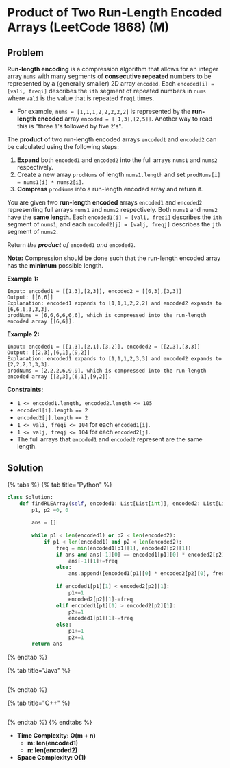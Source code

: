 # Product of Two Run-Length Encoded Arrays (LeetCode 1868) (M)

## Problem

**Run-length encoding** is a compression algorithm that allows for an integer array `nums` with many segments of **consecutive repeated** numbers to be represented by a (generally smaller) 2D array `encoded`. Each `encoded[i] = [vali, freqi]` describes the `ith` segment of repeated numbers in `nums` where `vali` is the value that is repeated `freqi` times.

* For example, `nums = [1,1,1,2,2,2,2,2]` is represented by the **run-length encoded** array `encoded = [[1,3],[2,5]]`. Another way to read this is "three `1`'s followed by five `2`'s".

The **product** of two run-length encoded arrays `encoded1` and `encoded2` can be calculated using the following steps:

1. **Expand** both `encoded1` and `encoded2` into the full arrays `nums1` and `nums2` respectively.
2. Create a new array `prodNums` of length `nums1.length` and set `prodNums[i] = nums1[i] * nums2[i]`.
3. **Compress** `prodNums` into a run-length encoded array and return it.

You are given two **run-length encoded** arrays `encoded1` and `encoded2` representing full arrays `nums1` and `nums2` respectively. Both `nums1` and `nums2` have the **same length**. Each `encoded1[i] = [vali, freqi]` describes the `ith` segment of `nums1`, and each `encoded2[j] = [valj, freqj]` describes the `jth` segment of `nums2`.

Return _the **product** of_ `encoded1` _and_ `encoded2`.

**Note:** Compression should be done such that the run-length encoded array has the **minimum** possible length.

&#x20;

**Example 1:**

```
Input: encoded1 = [[1,3],[2,3]], encoded2 = [[6,3],[3,3]]
Output: [[6,6]]
Explanation: encoded1 expands to [1,1,1,2,2,2] and encoded2 expands to [6,6,6,3,3,3].
prodNums = [6,6,6,6,6,6], which is compressed into the run-length encoded array [[6,6]].
```

**Example 2:**

```
Input: encoded1 = [[1,3],[2,1],[3,2]], encoded2 = [[2,3],[3,3]]
Output: [[2,3],[6,1],[9,2]]
Explanation: encoded1 expands to [1,1,1,2,3,3] and encoded2 expands to [2,2,2,3,3,3].
prodNums = [2,2,2,6,9,9], which is compressed into the run-length encoded array [[2,3],[6,1],[9,2]].
```

&#x20;

**Constraints:**

* `1 <= encoded1.length, encoded2.length <= 105`
* `encoded1[i].length == 2`
* `encoded2[j].length == 2`
* `1 <= vali, freqi <= 104` for each `encoded1[i]`.
* `1 <= valj, freqj <= 104` for each `encoded2[j]`.
* The full arrays that `encoded1` and `encoded2` represent are the same length.

## Solution&#x20;

{% tabs %}
{% tab title="Python" %}
```python
class Solution:
    def findRLEArray(self, encoded1: List[List[int]], encoded2: List[List[int]]) -> List[List[int]]:
        p1, p2 =0, 0
        
        ans = []
        
        while p1 < len(encoded1) or p2 < len(encoded2):
            if p1 < len(encoded1) and p2 < len(encoded2):
                freq = min(encoded1[p1][1], encoded2[p2][1])
                if ans and ans[-1][0] == encoded1[p1][0] * encoded2[p2][0]:
                    ans[-1][1]+=freq
                else:
                    ans.append([encoded1[p1][0] * encoded2[p2][0], freq])
                
                if encoded1[p1][1] < encoded2[p2][1]:
                    p1+=1
                    encoded2[p2][1]-=freq
                elif encoded1[p1][1] > encoded2[p2][1]:
                    p2+=1
                    encoded1[p1][1]-=freq
                else:
                    p1+=1
                    p2+=1
        return ans
```
{% endtab %}

{% tab title="Java" %}
```java
```
{% endtab %}

{% tab title="C++" %}
```cpp
```
{% endtab %}
{% endtabs %}

* **Time Complexity: O(m + n)**
  * **m: len(encoded1)**
  * **n: len(encoded2)**
* **Space Complexity: O(1)**

